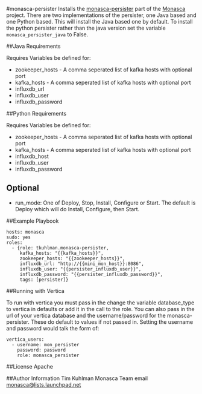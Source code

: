 #monasca-persister
Installs the [monasca-persister](https://github.com/stackforge/monasca-persister) part of the [Monasca](https://wiki.openstack.org/wiki/Monasca) project.
There are two implementations of the persister, one Java based and one Python based. This will install the Java based one by default. To install
the python persister rather than the java version set the variable `monasca_persister_java` to False.

##Java Requirements

Requires Variables be defined for:
- zookeeper_hosts - A comma seperated list of kafka hosts with optional port
- kafka_hosts - A comma seperated list of kafka hosts with optional port
- influxdb_url
- influxdb_user
- influxdb_password

##Python Requirements

Requires Variables be defined for:
- zookeeper_hosts - A comma seperated list of kafka hosts with optional port
- kafka_hosts - A comma seperated list of kafka hosts with optional port
- influxdb_host
- influxdb_user
- influxdb_password

## Optional

- run_mode: One of Deploy, Stop, Install, Configure or Start. The default is Deploy which will do Install, Configure, then Start.

##Example Playbook

    hosts: monasca
    sudo: yes
    roles:
      - {role: tkuhlman.monasca-persister,
         kafka_hosts: "{{kafka_hosts}}",
         zookeeper_hosts: "{{zookeeper_hosts}}",
         influxdb_url: "http://{{mini_mon_host}}:8086",
         influxdb_user: "{{persister_influxdb_user}}",
         influxdb_password: "{{persister_influxdb_password}}",
         tags: [persister]}
    
##Running with Vertica

To run with vertica you must pass in the change the variable database_type to vertica in defaults or add it in the call to the role.
You can also pass in the url of your vertica database and the username/password for the monasca-persister. These do default to values if not passed in.
Setting the username and password would talk the form of:

    vertica_users:
      - username: mon_persister
        password: password
        role: monasca_persister

##License
Apache

##Author Information
Tim Kuhlman
Monasca Team email monasca@lists.launchpad.net

